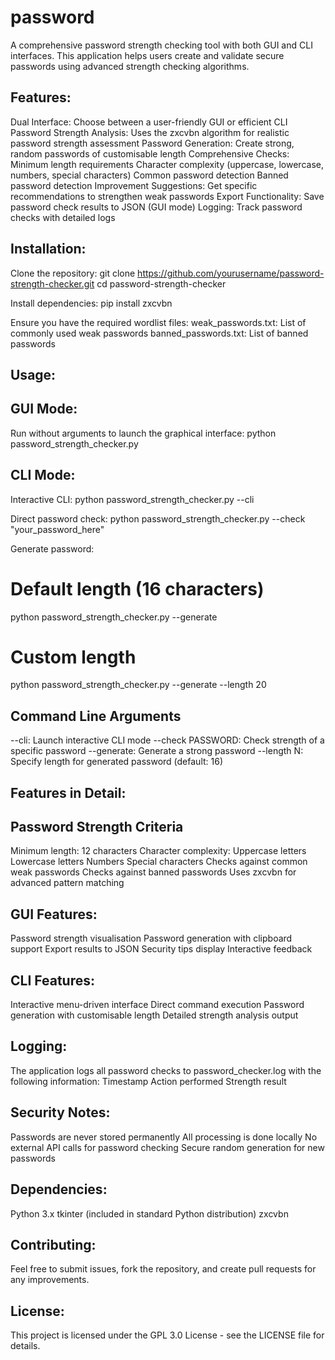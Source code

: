 # password
A comprehensive password strength checking tool with both GUI and CLI interfaces. This application helps users create and validate secure passwords using advanced strength checking algorithms.

## Features:
Dual Interface: Choose between a user-friendly GUI or efficient CLI
Password Strength Analysis: Uses the zxcvbn algorithm for realistic password strength assessment
Password Generation: Create strong, random passwords of customisable length
Comprehensive Checks:
Minimum length requirements
Character complexity (uppercase, lowercase, numbers, special characters)
Common password detection
Banned password detection
Improvement Suggestions: Get specific recommendations to strengthen weak passwords
Export Functionality: Save password check results to JSON (GUI mode)
Logging: Track password checks with detailed logs

## Installation:
Clone the repository:
git clone https://github.com/yourusername/password-strength-checker.git
cd password-strength-checker

Install dependencies:
pip install zxcvbn

Ensure you have the required wordlist files:
weak_passwords.txt: List of commonly used weak passwords
banned_passwords.txt: List of banned passwords
## Usage:
## GUI Mode:
Run without arguments to launch the graphical interface:
python password_strength_checker.py

## CLI Mode:
Interactive CLI:
python password_strength_checker.py --cli

Direct password check:
python password_strength_checker.py --check "your_password_here"

Generate password:
# Default length (16 characters)
python password_strength_checker.py --generate

# Custom length
python password_strength_checker.py --generate --length 20

## Command Line Arguments
--cli: Launch interactive CLI mode
--check PASSWORD: Check strength of a specific password
--generate: Generate a strong password
--length N: Specify length for generated password (default: 16)

## Features in Detail:
## Password Strength Criteria
Minimum length: 12 characters
Character complexity:
Uppercase letters
Lowercase letters
Numbers
Special characters
Checks against common weak passwords
Checks against banned passwords
Uses zxcvbn for advanced pattern matching

## GUI Features:
Password strength visualisation
Password generation with clipboard support
Export results to JSON
Security tips display
Interactive feedback

## CLI Features:
Interactive menu-driven interface
Direct command execution
Password generation with customisable length
Detailed strength analysis output

## Logging:
The application logs all password checks to password_checker.log with the following information:
Timestamp
Action performed
Strength result

## Security Notes:
Passwords are never stored permanently
All processing is done locally
No external API calls for password checking
Secure random generation for new passwords

## Dependencies:
Python 3.x
tkinter (included in standard Python distribution)
zxcvbn

## Contributing:
Feel free to submit issues, fork the repository, and create pull requests for any improvements.

## License:
This project is licensed under the GPL 3.0 License - see the LICENSE file for details.

